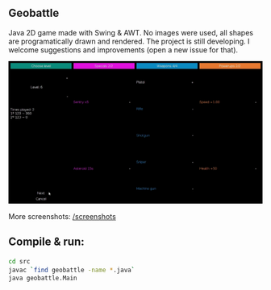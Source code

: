 Geobattle
---------
Java 2D game made with Swing & AWT. No images were used, all shapes are programatically drawn and rendered. The project is still developing. I welcome suggestions and improvements (open a new issue for that).

![Gif preview](screenshots/screenshot0.gif)

More screenshots: [/screenshots](/screenshots)

Compile & run:
--------------
```sh
cd src
javac `find geobattle -name *.java`
java geobattle.Main
```